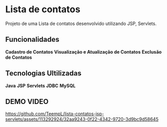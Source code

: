 # Lista de contatos

Projeto de uma Lista de contatos desenvolvido utilizando JSP, Servlets.

## Funcionalidades

**Cadastro de Contatos**
**Visualização e Atualização de Contatos**
**Exclusão de Contatos**

## Tecnologias Ultilizadas

**Java**
**JSP**
**Servlets**
**JDBC**
**MySQL**

## DEMO VIDEO

https://github.com/TeempL/lista-contatos-jsp-servlets/assets/113292924/32aa9243-0f22-4342-9720-3d9bc9d58645



